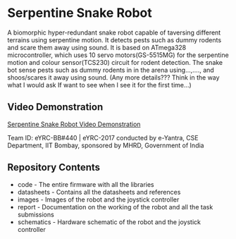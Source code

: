 # Serpentine Snake Robot
A biomorphic hyper-redundant snake robot capable of taversing different terrains using serpentine motion. It detects pests such as dummy rodents and scare them away using sound. It is based on ATmega328 microcontroller, which uses 10 servo motors(GS-5515MG) for the serpentine motion and colour sensor(TCS230) circuit for rodent detection.
The snake bot sense pests such as dummy rodents in in the arena using...,...., and shoos/scares it away using sound. (Any more details???
Think in the way what I would ask If want to see when I see it for the first time...)

## Video Demonstration
[Serpentine Snake Robot Video Demonstration](../blob/master/LICENSE)

Team ID: eYRC-BB#440 | eYRC-2017 conducted by e-Yantra, CSE Department, IIT Bombay, sponsored by MHRD, Government of India

## Repository Contents
* code - The entire firmware with all the libraries
* datasheets - Contains all the datasheets and references
* images - Images of the robot and the joystick controller
* report - Documentation on the working of the robot and all the task submissions
* schematics - Hardware schematic of the robot and the joystick controller
